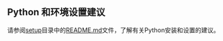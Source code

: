 ## Python 和环境设置建议

请参阅[setup](../../setup)目录中的[README.md](../../setup/README.md)文件，了解有关Python安装和设置的建议。